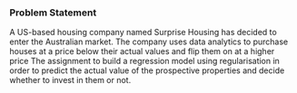 ### Problem Statement

A US-based housing company named Surprise Housing has decided to enter the Australian market. 
The company uses data analytics to purchase houses at a price below their actual values and flip them on at a higher price
The assignment to build a regression model using regularisation in order to predict the actual value of the prospective properties and decide whether to invest in them or not.
